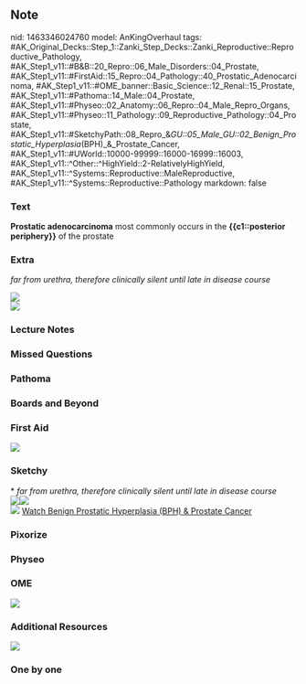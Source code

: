 ## Note
nid: 1463346024760
model: AnKingOverhaul
tags: #AK_Original_Decks::Step_1::Zanki_Step_Decks::Zanki_Reproductive::Reproductive_Pathology, #AK_Step1_v11::#B&B::20_Repro::06_Male_Disorders::04_Prostate, #AK_Step1_v11::#FirstAid::15_Repro::04_Pathology::40_Prostatic_Adenocarcinoma, #AK_Step1_v11::#OME_banner::Basic_Science::12_Renal::15_Prostate, #AK_Step1_v11::#Pathoma::14_Male::04_Prostate, #AK_Step1_v11::#Physeo::02_Anatomy::06_Repro::04_Male_Repro_Organs, #AK_Step1_v11::#Physeo::11_Pathology::09_Reproductive_Pathology::04_Prostate, #AK_Step1_v11::#SketchyPath::08_Repro_&_GU::05_Male_GU::02_Benign_Prostatic_Hyperplasia_(BPH)_&_Prostate_Cancer, #AK_Step1_v11::#UWorld::10000-99999::16000-16999::16003, #AK_Step1_v11::^Other::^HighYield::2-RelativelyHighYield, #AK_Step1_v11::^Systems::Reproductive::MaleReproductive, #AK_Step1_v11::^Systems::Reproductive::Pathology
markdown: false

### Text
<div>
  <b>Prostatic adenocarcinoma</b> most commonly occurs in the
  <b>{{c1::posterior periphery}}</b> of the prostate
</div>

### Extra
<i>far from urethra, therefore clinically silent until late in
disease course</i>
<div>
  <img src="paste-165528039588057.jpg">
  <div><img src="paste-164179419857485.jpg"></div>
</div>

### Lecture Notes


### Missed Questions


### Pathoma


### Boards and Beyond


### First Aid
<img src="tmpQGRhFV.png">

### Sketchy
<div>
  <div>
    * <i>far from urethra, therefore clinically silent until late
    in disease course</i>
  </div>
  <div><img src=
  "18.%20Prostate%20Cancer%20Posterior%20Zone%20of%20Peripheral%20Lobe%20+%20Asymptomatic.jpg"><img src="Screen%20Shot%202020-05-12%20at%2012.46.32%20PM.JPG"></div>
</div><img src="tmpL18kUh_1566160514431.png"> <a href=
"https://dashboard.sketchy.com/study/medical/courses/medical-pathophysiology/units/medical-pathophysiology-reproductive-gu/videos/medical-pathophysiology-reproductive-and-gu-male-gu-benign-prostatic-hyperplasia-bph-and-prostate-cancer?utm_source=anki&utm_medium=partnership&utm_campaign=february_update&utm_content=medical">
Watch Benign Prostatic Hyperplasia (BPH) & Prostate Cancer</a>

### Pixorize


### Physeo


### OME
<div class="ome-widget">
  <a href=
  "https://onlinemeded.org/spa/renal/prostate/acquire?ref=anki"><img src="_OME_AnkiFlashcards_Lesson_1.png"></a>
</div>

### Additional Resources
<img src="paste-164179419857485.jpg">

### One by one

